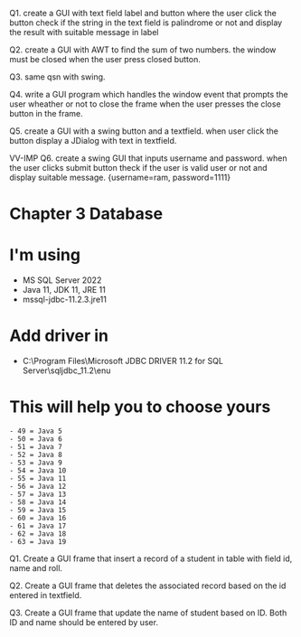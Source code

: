 Q1. create a GUI with text field label and button where the user click the button
    check if the string in the text field is palindrome or not and display the result with suitable message in label

Q2. create a GUI with AWT to find the sum of two numbers. the window must be closed when the user press closed button.

Q3. same qsn with swing.

Q4. write a GUI program which handles the window event that prompts the user wheather or not to close the frame when the user presses the close button in the frame.



Q5. create a GUI with a swing button and a textfield. when user click the button display a JDialog with text in textfield.

VV-IMP
Q6. create a swing GUI that inputs username and password. when the user clicks submit button theck if the user is valid user or not and display suitable message. {username=ram, password=1111}



# Chapter 3 Database
# I'm using
- MS SQL Server 2022
- Java 11, JDK 11, JRE 11
- mssql-jdbc-11.2.3.jre11
# Add driver in
 - C:\Program Files\Microsoft JDBC DRIVER 11.2 for SQL Server\sqljdbc_11.2\enu
# This will help you to choose yours
    - 49 = Java 5
    - 50 = Java 6
    - 51 = Java 7
    - 52 = Java 8
    - 53 = Java 9
    - 54 = Java 10
    - 55 = Java 11
    - 56 = Java 12
    - 57 = Java 13
    - 58 = Java 14
    - 59 = Java 15
    - 60 = Java 16
    - 61 = Java 17
    - 62 = Java 18
    - 63 = Java 19

Q1. Create a GUI frame that insert a record of a student in table with field id, name and roll.

Q2. Create a GUI frame that deletes the associated record based on the id entered in textfield.

Q3. Create a GUI frame that update the name of student based on ID. Both ID and name should be entered by user.

